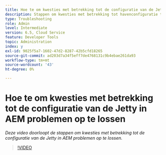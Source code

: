 ```yaml
---
title: Hoe te om kwesties met betrekking tot de configuratie van de Jetty in AEM problemen op te lossen
description: Stappen om kwesties met betrekking tot havenconfiguratie te onderzoeken
type: Troubleshooting
role: Admin
level: Intermediate
version: 6.5, Cloud Service
feature: Developer Tools
topic: Administration
index: y
exl-id: 9025f5a7-1602-47d2-8287-42b5cfd18265
source-git-commit: ad203d7a34f5eff7de4768131c9b4ebae261da93
workflow-type: tm+mt
source-wordcount: '43'
ht-degree: 0%

---
```


# Hoe te om kwesties met betrekking tot de configuratie van de Jetty in AEM problemen op te lossen

*Deze video doorloopt de stappen om kwesties met betrekking tot de configuratie van de Jetty in AEM problemen op te lossen.*

>[!VIDEO](https://video.tv.adobe.com/v/335470?quality=9&learn=on)
